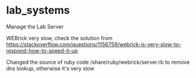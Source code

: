 # lab_systems
Manage the Lab Server

WEBrick very slow, check the solution from https://stackoverflow.com/questions/1156759/webrick-is-very-slow-to-respond-how-to-speed-it-up

Changed the source of ruby code /share/ruby/webrick/server.rb to remove dns lookup, otherwise it's very slow

